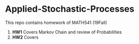 # Applied-Stochastic-Processes
This repo contains homework of MATH541 (19Fall)

1. **HW1** Covers Markov Chain and review of Probabilities 
2. **HW2** Covers

